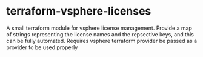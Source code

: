 # terraform-vsphere-licenses
A small terraform module for vsphere license management. Provide a map of strings representing the license names and the repsective keys, and this can be fully automated. Requires vsphere terraform provider be passed as a provider to be used properly
